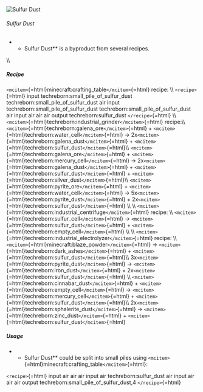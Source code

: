 ![Sulfur Dust](/mods/techreborn/sulfur_dust.png)

###### Sulfur Dust

-   -   Sulfur Dust** is a byproduct from several recipes.

\\\\

##### Recipe

`<mcitem>`{=html}minecraft:crafting_table`</mcitem>`{=html} recipe: \\\\
`<recipe>`{=html} input techreborn:small_pile_of_sulfur_dust
techreborn:small_pile_of_sulfur_dust air input
techreborn:small_pile_of_sulfur_dust
techreborn:small_pile_of_sulfur_dust air input air air air output
techreborn:sulfur_dust `</recipe>`{=html} \\\\
`<mcitem>`{=html}techreborn:industrial_grinder`</mcitem>`{=html}
recipe:\\\\ `<mcitem>`{=html}techreborn:galena_ore`</mcitem>`{=html} +
`<mcitem>`{=html}techreborn:water_cell`</mcitem>`{=html} -\>
2x`<mcitem>`{=html}techreborn:galena_dust`</mcitem>`{=html} +
`<mcitem>`{=html}techreborn:sulfur_dust`</mcitem>`{=html}\\\\
`<mcitem>`{=html}techreborn:galena_ore`</mcitem>`{=html} +
`<mcitem>`{=html}techreborn:mercury_cell`</mcitem>`{=html} -\>
2x`<mcitem>`{=html}techreborn:galena_dust`</mcitem>`{=html} +
`<mcitem>`{=html}techreborn:sulfur_dust`</mcitem>`{=html} +
`<mcitem>`{=html}techreborn:silver_dust`</mcitem>`{=html}\\\\
`<mcitem>`{=html}techreborn:pyrite_ore`</mcitem>`{=html} +
`<mcitem>`{=html}techreborn:water_cell`</mcitem>`{=html} -\>
5x`<mcitem>`{=html}techreborn:pyrite_dust`</mcitem>`{=html} +
2x`<mcitem>`{=html}techreborn:sulfur_dust`</mcitem>`{=html} \\\\ \\\\
`<mcitem>`{=html}techreborn:industrial_centrifuge`</mcitem>`{=html}
recipe: \\\\ `<mcitem>`{=html}techreborn:sulfur_cell`</mcitem>`{=html}
-\> `<mcitem>`{=html}techreborn:sulfur_dust`</mcitem>`{=html} +
`<mcitem>`{=html}techreborn:empty_cell`</mcitem>`{=html} \\\\ \\\\
`<mcitem>`{=html}techreborn:industrial_electrolyzer`</mcitem>`{=html}
recipe: \\\\ `<mcitem>`{=html}minecraft:blaze_powder`</mcitem>`{=html}
-\> `<mcitem>`{=html}techreborn:dark_ashes`</mcitem>`{=html} +
`<mcitem>`{=html}techreborn:sulfur_dust`</mcitem>`{=html}\\\\
3x`<mcitem>`{=html}techreborn:pyrite_dust`</mcitem>`{=html} -\>
`<mcitem>`{=html}techreborn:iron_dust`</mcitem>`{=html} +
2x`<mcitem>`{=html}techreborn:sulfur_dust`</mcitem>`{=html} \\\\
`<mcitem>`{=html}techreborn:cinnabar_dust`</mcitem>`{=html} +
`<mcitem>`{=html}techreborn:empty_cell`</mcitem>`{=html} -\>
`<mcitem>`{=html}techreborn:mercury_cell`</mcitem>`{=html} +
`<mcitem>`{=html}techreborn:sulfur_dust`</mcitem>`{=html}\\\\
2x`<mcitem>`{=html}techreborn:sphalerite_dust`</mcitem>`{=html} -\>
`<mcitem>`{=html}techreborn:zinc_dust`</mcitem>`{=html} +
`<mcitem>`{=html}techreborn:sulfur_dust`</mcitem>`{=html}

##### Usage

-   -   Sulfur Dust** could be split into small piles using
        `<mcitem>`{=html}minecraft:crafting_table`</mcitem>`{=html}:

`<recipe>`{=html} input air air air input air techreborn:sulfur_dust air
input air air air output techreborn:small_pile_of_sulfur_dust,4
`</recipe>`{=html}
